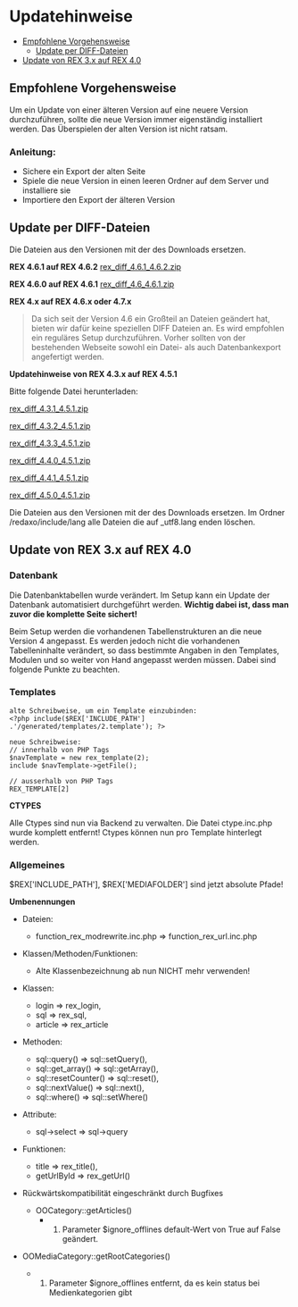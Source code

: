 # Updatehinweise
- [Empfohlene Vorgehensweise](#empfohlen)
	- [Update per DIFF-Dateien](#diff)
- [Update von REX 3.x auf REX 4.0](#3x)

<a name="empfohlen"></a>

## Empfohlene Vorgehensweise 

Um ein Update von einer älteren Version auf eine neuere Version durchzuführen, sollte die neue Version immer eigenständig installiert werden. Das Überspielen der alten Version ist nicht ratsam.

### Anleitung: 

- Sichere ein Export der alten Seite
- Spiele die neue Version in einen leeren Ordner auf dem Server und installiere sie
- Importiere den Export der älteren Version

<a name="diff"></a>
## Update per DIFF-Dateien
Die Dateien aus den Versionen mit der des Downloads ersetzen.

**REX 4.6.1 auf REX 4.6.2**
[rex_diff_4.6.1_4.6.2.zip](/media/rex_diff_4.6.1_4.6.2.zip)

**REX 4.6.0 auf REX 4.6.1**
[rex_diff_4.6_4.6.1.zip](/media/rex_diff_4.6_4.6.1.zip)

**REX 4.x auf REX 4.6.x oder 4.7.x**

> Da sich seit der Version 4.6 ein Großteil an Dateien geändert hat, bieten wir dafür keine speziellen DIFF Dateien an.
Es wird empfohlen ein reguläres Setup durchzuführen. Vorher sollten von der bestehenden Webseite sowohl ein Datei- als auch Datenbankexport angefertigt werden.

**Updatehinweise von REX 4.3.x auf REX 4.5.1**

Bitte folgende Datei herunterladen:

[rex_diff_4.3.1_4.5.1.zip](/media/rex_diff_4.3.1_4.5.1.zip)

[rex_diff_4.3.2_4.5.1.zip](/media/rex_diff_4.3.2_4.5.1.zip)

[rex_diff_4.3.3_4.5.1.zip](/media/rex_diff_4.3.3_4.5.1.zip)

[rex_diff_4.4.0_4.5.1.zip](/media/rex_diff_4.4.0_4.5.1.zip)

[rex_diff_4.4.1_4.5.1.zip](/media/rex_diff_4.4.1_4.5.1.zip)

[rex_diff_4.5.0_4.5.1.zip](/media/rex_diff_4.5.0_4.5.1.zip)

Die Dateien aus den Versionen mit der des Downloads ersetzen.
Im Ordner /redaxo/include/lang alle Dateien die auf _utf8.lang enden löschen.

<a name="3x"></a>
## Update von REX 3.x auf REX 4.0

### Datenbank


Die Datenbanktabellen wurde verändert. 
Im Setup kann ein Update der Datenbank automatisiert durchgeführt werden.
**Wichtig dabei ist, dass man zuvor die komplette Seite sichert!**

Beim Setup werden die vorhandenen Tabellenstrukturen an die neue Version 4 angepasst. Es werden jedoch nicht die vorhandenen Tabelleninhalte verändert, so dass bestimmte Angaben in den Templates, Modulen und so weiter von Hand angepasst werden müssen. Dabei sind folgende Punkte zu beachten.

### Templates
	
	alte Schreibweise, um ein Template einzubinden:
	<?php include($REX['INCLUDE_PATH'] .'/generated/templates/2.template'); ?>
	
	neue Schreibweise:
	// innerhalb von PHP Tags
	$navTemplate = new rex_template(2); 
	include $navTemplate->getFile();
	
	// ausserhalb von PHP Tags
	REX_TEMPLATE[2]

**CTYPES**

Alle Ctypes sind nun via Backend zu verwalten. 
Die Datei ctype.inc.php wurde komplett entfernt!
Ctypes können nun pro Template hinterlegt werden.

### Allgemeines

$REX['INCLUDE_PATH'], $REX['MEDIAFOLDER'] sind jetzt absolute Pfade!

**Umbenennungen** 

* Dateien:
	* function_rex_modrewrite.inc.php => function_rex_url.inc.php

* Klassen/Methoden/Funktionen:
	* Alte Klassenbezeichnung ab nun NICHT mehr verwenden!

* Klassen:

	* login => rex_login,
	* sql => rex_sql,
	* article => rex_article

* Methoden:

	* sql::query() => sql::setQuery(),
	* sql::get_array() => sql::getArray(),
	* sql::resetCounter() => sql::reset(),
	* sql::nextValue() => sql::next(),
	* sql::where() => sql::setWhere()

* Attribute:

	* sql->select => sql->query

* Funktionen:

	* title => rex_title(),
	* getUrlById => rex_getUrl()

* Rückwärtskompatibilität eingeschränkt durch Bugfixes

	*  OOCategory::getArticles()
		* 1. Parameter $ignore_offlines default-Wert von True auf False geändert.
* OOMediaCategory::getRootCategories()
	* 1. Parameter $ignore_offlines entfernt, da es kein status bei Medienkategorien gibt
